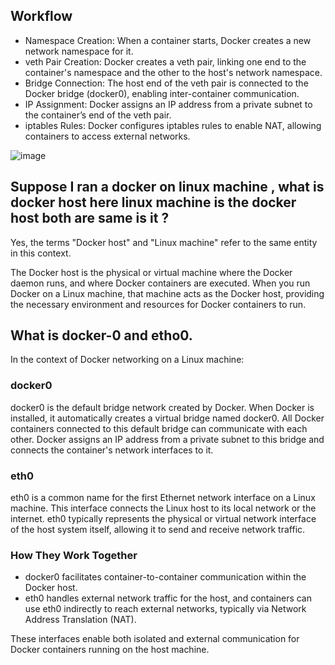 ## Workflow
- Namespace Creation: When a container starts, Docker creates a new network namespace for it.
- veth Pair Creation: Docker creates a veth pair, linking one end to the container's namespace and the other to the host's network namespace.
- Bridge Connection: The host end of the veth pair is connected to the Docker bridge (docker0), enabling inter-container communication.
- IP Assignment: Docker assigns an IP address from a private subnet to the container’s end of the veth pair.
- iptables Rules: Docker configures iptables rules to enable NAT, allowing containers to access external networks.

![image](https://github.com/MeSabya/Kubernetes/assets/33947539/562b64ab-deea-45c4-9a3a-c653adbf6b0e)

## Suppose I ran a docker on linux machine , what is docker host here linux machine is the docker host both are same is it ?

Yes, the terms "Docker host" and "Linux machine" refer to the same entity in this context.

The Docker host is the physical or virtual machine where the Docker daemon runs, and where Docker containers are executed. When you run Docker on a Linux machine, that machine acts as the Docker host, 
providing the necessary environment and resources for Docker containers to run.

## What is docker-0 and etho0.
In the context of Docker networking on a Linux machine:

### docker0
docker0 is the default bridge network created by Docker.
When Docker is installed, it automatically creates a virtual bridge named docker0.
All Docker containers connected to this default bridge can communicate with each other.
Docker assigns an IP address from a private subnet to this bridge and connects the container's network interfaces to it.

### eth0
eth0 is a common name for the first Ethernet network interface on a Linux machine.
This interface connects the Linux host to its local network or the internet.
eth0 typically represents the physical or virtual network interface of the host system itself, allowing it to send and receive network traffic.

### How They Work Together
- docker0 facilitates container-to-container communication within the Docker host.
- eth0 handles external network traffic for the host, and containers can use eth0 indirectly to reach external networks, typically via Network Address Translation (NAT).

These interfaces enable both isolated and external communication for Docker containers running on the host machine.
